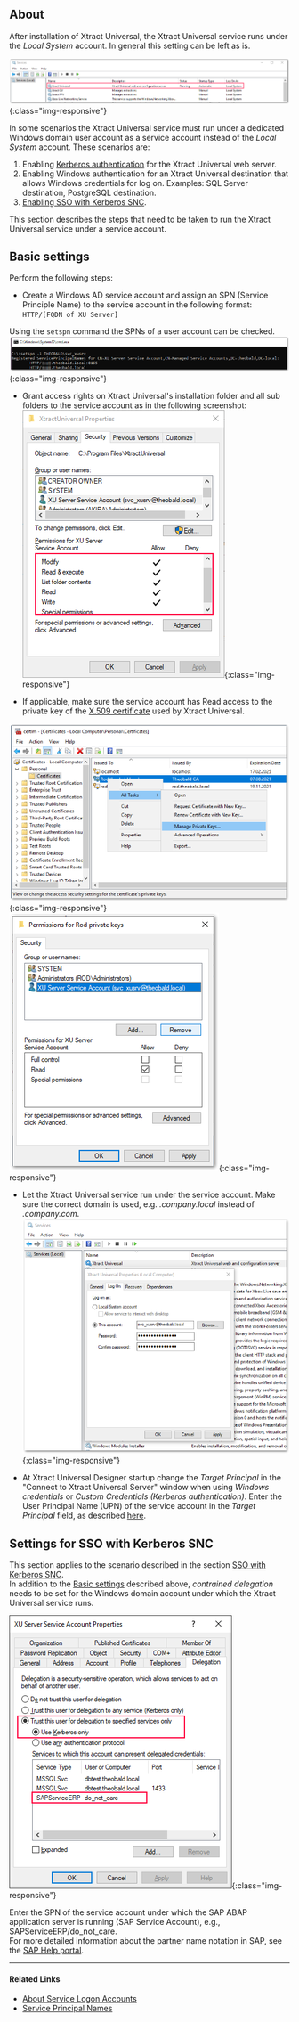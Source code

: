 ## About
After installation of Xtract Universal, the Xtract Universal service runs under the *Local System* account. In general this setting can be left as is.

![xu service account](/img/content/xu/xu-service-account.png){:class="img-responsive"}


In some scenarios the Xtract Universal service must run under a dedicated Windows domain user account as a service account instead of the *Local System* account. These scenarios are:

1. Enabling [Kerberos authentication](../security/server-security#restrict-access-to-windows-ad-users-kerberos-authentication) for the Xtract Universal web server.
2. Enabling Windows authentication for an Xtract Universal destination that allows Windows credentials for log on. Examples: SQL Server destination, PostgreSQL destination.
3. [Enabling SSO with Kerberos SNC](./sap-single-sign-on/sso-with-kerberos-snc).

This section describes the steps that need to be taken to run the Xtract Universal service under a service account.


## Basic settings

Perform the following steps: 

- Create a Windows AD service account and assign an SPN (Service Principle Name) to the service account in the following format: ```HTTP/[FQDN of XU Server]```

Using the ```setspn``` command the SPNs of a user account can be checked.
![xu service account SPN](/img/content/xu/xu-service-account-SPN.png){:class="img-responsive"}

- Grant access rights on Xtract Universal's installation folder and all sub folders to the service account as in the following screenshot:
![xu service account permissions](/img/content/xu/xu-service-account-permissions.png){:class="img-responsive"}

- If applicable, make sure the service account has Read access to the private key of the [X.509 certificate](../security/install-x.509-Certificate) used by Xtract Universal.

![xu service account private key 1](/img/content/xu/xu-service-account-privatekey_1.png){:class="img-responsive"}
![xu service account private key 2](/img/content/xu/xu-service-account-privatekey_2.png){:class="img-responsive"}

- Let the Xtract Universal service run under the service account. Make sure the correct domain is used, e.g. *.company.local* instead of *.company.com*.
![xu service account services](/img/content/xu/xu-service-account-services.png){:class="img-responsive"}

- At Xtract Universal Designer startup change the *Target Principal* in the "Connect to Xtract Universal Server" window when using *Windows credentials* or *Custom Credentials (Kerberos authentication)*. Enter the User Principal Name (UPN) of the service account in the *Target Principal* field, as described [here](https://kb.theobald-software.com/xtract-universal/target-principal-TPN).


## Settings for SSO with Kerberos SNC

This section applies to the scenario described in the section [SSO with Kerberos SNC](./sap-single-sign-on/sso-with-kerberos-snc).<br>
In addition to the [Basic settings](#basic-settings) described above, *contrained delegation* needs to be set for the Windows domain account under which the Xtract Universal service runs.

![xu_service_account_constr_deleg](/img/content/XU_SSO_WinAD_Delegation.png){:class="img-responsive"}


Enter the SPN of the service account under which the SAP ABAP application server is running (SAP Service Account), e.g., SAPServiceERP/do_not_care. <br>
For more detailed information about the partner name notation in SAP, see the [SAP Help portal](https://help.sap.com/viewer/e815bb97839a4d83be6c4fca48ee5777/7.5.9/en-US/440ebb40b9920d1be10000000a114a6b.html).


*********
#### Related Links
- [About Service Logon Accounts](https://docs.microsoft.com/en-us/windows/win32/ad/about-service-logon-accounts)
- [Service Principal Names](https://docs.microsoft.com/en-us/windows/win32/ad/service-principal-names)

